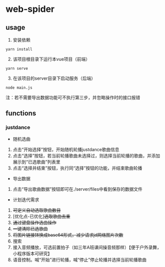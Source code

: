 # web-spider

## usage
1. 安装依赖
```
yarn install
```
2. 该项目根目录下运行本vue项目（前端）
```
yarn serve
```
3. 在该项目的server目录下启动服务（后端）
```
node main.js
```
注：若不需要导出数据功能可不执行第三步，并忽略操作时的接口报错

## functions
### justdance
* 随机选曲
1. 点击“开始选择”按钮，开始随机轮播justdance歌曲信息
2. 点击“选择”按钮，若当前轮播歌曲未选择过，则选择当前轮播的歌曲，并添加展示到“已选歌曲”列表里
3. 点击“选择并结束”按钮，执行同“选择”按钮的功能，并结束歌曲轮播
* 导出数据
1. 点击“导出歌曲数据”按钮即可在./server/files中看到保存的数据文件
* 计划迭代需求
1. ~~可定义自动选取歌曲数目~~
2. [优化点-已优化]~~选取歌曲去重~~
3. ~~通过键盘操作选曲操作~~
4. ~~一键清除已选歌曲~~
5. ~~将图片链接转换成base64形式，减少请求jd网络图片次数~~
6. 搜索
7. 接入音频播放，可选前置拍子（如三年A班课间操音频那样）【便于户外录舞，小程序版本可研究】
8. 语音控制。喊“开始”进行轮播，喊“停止”停止轮播并选择当前轮播歌曲
